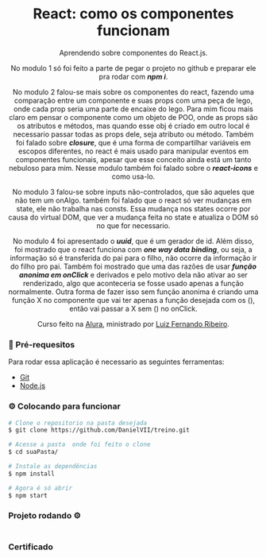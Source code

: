 <h1 align="center">React: como os componentes funcionam</h1>
<p align="center">
    Aprendendo sobre componentes do React.js. 
</p>
<p align="center">
    No modulo 1 só foi feito a parte de pegar o projeto no github e preparar ele pra rodar com <em><strong>npm i</strong></em>.
</p>
<p align="center">
    No modulo 2 falou-se mais sobre os componentes do react, fazendo uma comparação entre um componente e suas props com uma peça de lego, onde cada prop seria uma parte de encaixe do lego. Para mim ficou mais claro em pensar o componente como um objeto de POO, onde as props são os atributos e métodos, mas quando esse obj é criado em outro local é necessario passar todas as props dele, seja atributo ou método. Também foi falado sobre <em><strong>closure</strong></em>, que é uma forma de compartilhar variáveis em escopos diferentes, no react é mais usado para manipular eventos em componentes funcionais, apesar que esse conceito ainda está um tanto nebuloso para mim. Nesse modulo também foi falado sobre o <em><strong>react-icons</strong></em> e como usa-lo.
</p>
<p align="center">
    No modulo 3 falou-se sobre inputs não-controlados, que são aqueles que não tem um onAlgo. também foi falado que o react só ver mudanças em state, ele não trabalha nas consts. Essa mudança nos states ocorre por causa do virtual DOM, que ver a mudança feita no state e atualiza o DOM só no que for necessario. 
</p>
<p align="center">
    No modulo 4 foi apresentado o <em><strong>uuid</strong></em>, que é um gerador de id. Além disso, foi mostrado que o react funciona com <em><strong>one way data binding</strong></em>, ou seja, a informação só é transferida do pai para o filho, não ocorre da informação ir do filho pro pai. Também foi mostrado que uma das razões de usar <em><strong>função anonima em onClick</strong></em> e derivados e pelo motivo dela não ativar ao ser renderizado, algo que aconteceria se fosse usado apenas a função normalmente. Outra forma de fazer isso sem função anonima é criando uma função X no componente que vai ter apenas a função desejada com os (), então vai passar a X sem () no onClick.
</p>


<p align="center">
    Curso feito na <a href="https://cursos.alura.com.br/">Alura</a>, ministrado por
    <a href="https://www.linkedin.com/in/lfrprazeres/">Luiz Fernando Ribeiro</a>.
</p>

### :bookmark_tabs: Pré-requesitos

Para rodar essa aplicação é necessario as seguintes ferramentas:

<ul>
    <li><a href="https://git-scm.com">Git</a></li>
    <li><a href="https://nodejs.org/en/">Node.js</a></li>
</ul>

### :gear: Colocando para funcionar

```bash
# Clone o repositorio na pasta desejada
$ git clone https://github.com/DanielVII/treino.git
```

```bash
# Acesse a pasta  onde foi feito o clone
$ cd suaPasta/
```

```bash
# Instale as dependências
$ npm install
```

```bash
# Agora é só abrir
$ npm start
```


### Projeto rodando ⚙️

<div align="center">
    <h4 align="center"></h4>
    <img src=""/>
</div>


### Certificado

<img src=""/>
<img src=""/>
